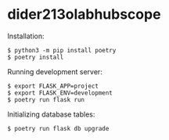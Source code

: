 # dider213olabhubscope

Installation:

    $ python3 -m pip install poetry
    $ poetry install

Running development server:

    $ export FLASK_APP=project
    $ export FLASK_ENV=development
    $ poetry run flask run

Initializing database tables:

    $ poetry run flask db upgrade
